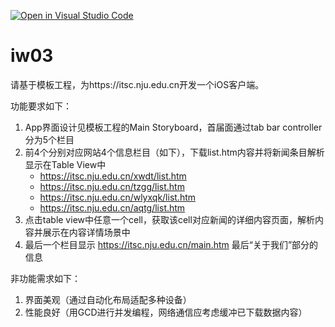 [![Open in Visual Studio Code](https://classroom.github.com/assets/open-in-vscode-f059dc9a6f8d3a56e377f745f24479a46679e63a5d9fe6f495e02850cd0d8118.svg)](https://classroom.github.com/online_ide?assignment_repo_id=6183714&assignment_repo_type=AssignmentRepo)
# iw03

请基于模板工程，为https://itsc.nju.edu.cn开发一个iOS客户端。

功能要求如下：

1. App界面设计见模板工程的Main Storyboard，首届面通过tab bar controller分为5个栏目
2. 前4个分别对应网站4个信息栏目（如下），下载list.htm内容并将新闻条目解析显示在Table View中
   - https://itsc.nju.edu.cn/xwdt/list.htm
   - https://itsc.nju.edu.cn/tzgg/list.htm
   - https://itsc.nju.edu.cn/wlyxqk/list.htm
   - https://itsc.nju.edu.cn/aqtg/list.htm
3. 点击table view中任意一个cell，获取该cell对应新闻的详细内容页面，解析内容并展示在内容详情场景中
4. 最后一个栏目显示 https://itsc.nju.edu.cn/main.htm 最后“关于我们”部分的信息

非功能需求如下：
1. 界面美观（通过自动化布局适配多种设备）
2. 性能良好（用GCD进行并发编程，网络通信应考虑缓冲已下载数据内容）

